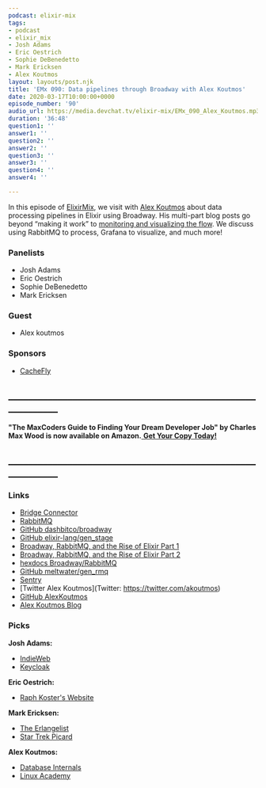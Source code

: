 ```yaml
---
podcast: elixir-mix
tags:
- podcast
- elixir_mix
- Josh Adams
- Eric Oestrich
- Sophie DeBenedetto
- Mark Ericksen
- Alex Koutmos
layout: layouts/post.njk
title: 'EMx 090: Data pipelines through Broadway with Alex Koutmos'
date: 2020-03-17T10:00:00+0000
episode_number: '90'
audio_url: https://media.devchat.tv/elixir-mix/EMx_090_Alex_Koutmos.mp3
duration: '36:48'
question1: ''
answer1: ''
question2: ''
answer2: ''
question3: ''
answer3: ''
question4: ''
answer4: ''

---
```

In this episode of [ElixirMix](https://devchat.tv/elixir-mix/), we visit with [Alex Koutmos](https://twitter.com/akoutmos) about data processing pipelines in Elixir using Broadway. His multi-part blog posts go beyond “making it work” to [monitoring and visualizing the flow](https://akoutmos.com/post/broadway-rabbitmq-and-the-rise-of-elixir-two/). We discuss using RabbitMQ to process, Grafana to visualize, and much more!

### **Panelists**

* Josh Adams
* Eric Oestrich
* Sophie DeBenedetto
* Mark Ericksen

### **Guest**

* Alex koutmos

### **Sponsors**

* [CacheFly](https://www.cachefly.com/)

## **____________________________________________________________**

**"The MaxCoders Guide to Finding Your Dream Developer Job" by Charles Max Wood is now available on Amazon.**[ **Get Your Copy Today!**](https://www.amazon.com/gp/product/B081MBL5C9/ref=as_li_ss_tl?ie=UTF8&linkCode=sl1&tag=devchattv-20&linkId=9d61363241636e2546ef46abba198746&language=en_US)

## **____________________________________________________________**

### **Links**

* [Bridge Connector](https://bridgeconnector.co/ )
* [RabbitMQ](https://www.rabbitmq.com/)
* [GitHub dashbitco/broadway](https://github.com/dashbitco/broadway)
* [GitHub elixir-lang/gen_stage](https://github.com/elixir-lang/gen_stage)
* [Broadway, RabbitMQ, and the Rise of Elixir Part 1](https://akoutmos.com/post/broadway-rabbitmq-and-the-rise-of-elixir)
* [Broadway, RabbitMQ, and the Rise of Elixir Part 2](https://akoutmos.com/post/broadway-rabbitmq-and-the-rise-of-elixir-two/)
* [hexdocs Broadway/RabbitMQ](https://hexdocs.pm/broadway/rabbitmq.html)
* [GitHub meltwater/gen_rmq](https://github.com/meltwater/gen_rmq)
* [Sentry](https://sentry.io/welcome/)
* [Twitter Alex Koutmos](Twitter: https://twitter.com/akoutmos)
* [GitHub AlexKoutmos](https://github.com/akoutmos)
* [Alex Koutmos Blog](https://akoutmos.com/)

### **Picks**

**Josh Adams:**

* [IndieWeb](https://indieweb.org/)
* [Keycloak](https://www.keycloak.org/)

**Eric Oestrich:**

* [Raph Koster's Website](https://www.raphkoster.com/games/books/postmortems/)

**Mark Ericksen:**

* [The Erlangelist](https://www.theerlangelist.com/article/periodic)
* [Star Trek Picard](https://www.imdb.com/title/tt8806524/)

**Alex Koutmos:**

* [Database Internals](https://www.oreilly.com/library/view/database-internals/9781492040330/)
* [Linux Academy](https://linuxacademy.com/)